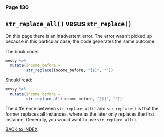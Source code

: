 ### Page 130 
## `str_replace_all()` vesus `str_replace()`

On this page there is an inadvertent error. The error wasn't picked up because in this particular case, the code generates the same outcome.

The book code:
```r
messy %>%
  mutate(income_before = 
         str_replace(income_before, "[$]", ""))
```

Should read:

```r
messy %>%
  mutate(income_before = 
         str_replace_all(income_before, "[$]", ""))
```

The difference between `str_replace_all()` and `str_replace()` is that the former replaces all instances, where as the later only replaces the first instance. Generally, you would want to use `str_replace_all()`.

[BACK to INDEX](index.md)
